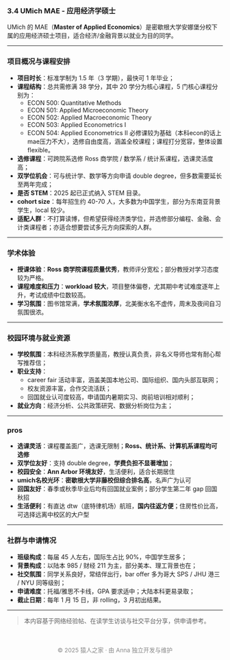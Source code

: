 ### 3.4 UMich MAE - 应用经济学硕士

UMich 的 MAE（**Master of Applied Economics**）是密歇根大学安娜堡分校下属的应用经济硕士项目，适合经济/金融背景以就业为目的同学。

---

### 项目概况与课程安排

- **项目时长**：标准学制为 1.5 年（3 学期），最快可 1 年毕业；
- **课程结构**：总共需修满 38 学分，其中 20 学分为核心课程，5 门核心课程分别为：
  - ECON 500: Quantitative Methods
  - ECON 501: Applied Microeconomic Theory
  - ECON 502: Applied Macroeconomic Theory
  - ECON 503: Applied Econometrics I
  - ECON 504: Applied Econometrics II
  必修课较为基础（本科econ的话上mae压力不大），选修自由度高，涵盖全校课程；课程打分宽容，整体设置flexible。
- **选修课程**：可跨院系选修 Ross 商学院 / 数学系 / 统计系课程，选课灵活度高；
- **双学位机会**：可与统计学、数学等方向申请 double degree，但多数需要延长至两年完成；
- **是否 STEM**：2025 起已正式纳入 STEM 目录。
- **cohort size**：每年招生约 40-70 人，大多数为中国学生，部分为东南亚背景学生，local 较少。
- **适配人群**：不打算读博，但希望获得经济类学位，并选修部分编程、金融、会计类课程者；亦适合想要尝试多元方向探索的人群。

---

### 学术体验

- **授课体验**：**Ross 商学院课程质量优秀**，教师评分宽松；部分教授对学习态度较为严格。
- **课程难度和压力**：**workload 较大**，项目整体偏卷，尤其期中考试难度逐年上升，考试成绩中位数较高。
- **学习氛围**：图书馆常满，**学术氛围浓厚**，北美衡水名不虚传，周末及夜间自习氛围很浓。

---

### 校园环境与就业资源

- **学校氛围**：本科经济系教学质量高，教授认真负责，非名义导师也常有耐心帮写推荐信；
- **职业支持**：
  - career fair 活动丰富，涵盖美国本地公司、国际组织、国内头部互联网；
  - 校友资源丰富，合作交流活跃；
  - 回国就业认可度较高，申请国内暑期实习、岗前培训相对顺利；
- **就业方向**：经济分析、公共政策研究、数据分析岗位为主；
---


### pros

- **选课灵活**：课程覆盖面广，选课无限制；**Ross、统计系、计算机系课程均可选修**
- **双学位友好**：支持 double degree，**学费负担不显著增加**；
- **校园安全**：**Ann Arbor 环境友好**，生活便利，适合长期居住
- **umich名校光环**：**密歇根大学非藤校但综合排名高**，名声广为认可
- **回国友好**：春季或秋季毕业后均有回国就业案例；部分学生第二年 gap 回国秋招
- **生活便利**：有直达 dtw（底特律机场）航班，**国内往返方便**；住房性价比高，可选择远离中校区的大户型

---

### 社群与申请情况

- **班级构成**：每届 45 人左右，国际生占比 90%，中国学生居多；
- **背景构成**：以陆本 985 / 财经 211 为主，部分美本、理工背景也在；
- **社交氛围**：同学关系良好，常结伴出行，bar offer 多为哥大 SPS / JHU 港三 / NYU 同等级别；
- **申请难度**：托福/雅思不卡线，GPA 要求适中；大陆本科更易录取；
- **截止日期**：每年 1 月 15 日，非 rolling，3 月初出结果。

---

> 本内容基于网络经验帖、在读学生访谈与社交平台分享，供申请参考。

<p style="font-size: 0.85rem; color: #888; text-align: center; margin-top: 3rem;">
© 2025 猿人之家 · 由 Anna 独立开发与维护
</p>

